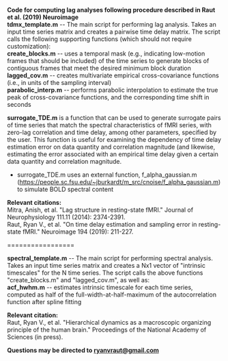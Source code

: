 **Code for computing lag analyses following procedure described in Raut et al. (2019) Neuroimage** \
**tdmx_template.m** -- The main script for performing lag analysis. Takes an input time series matrix and creates a pairwise time delay matrix. The script calls the following supporting functions (which should not require customization): \
**create_blocks.m** -- uses a temporal mask (e.g., indicating low-motion frames that should be included) of the time series to generate blocks of contiguous frames that meet the desired minimum block duration \
**lagged_cov.m** -- creates multivariate empirical cross-covariance functions (i.e., in units of the sampling interval) \
**parabolic_interp.m** -- performs parabolic interpolation to estimate the true peak of cross-covariance functions, and the corresponding time shift in seconds

**surrogate_TDE.m** is a function that can be used to generate surrogate pairs of time series that match the spectral characteristics of fMRI series, with zero-lag correlation and time delay, among other parameters, specified by the user. This function is useful for examining the dependency of time delay estimation error on data quantity and correlation magnitude (and likewise, estimating the error associated with an empirical time delay given a certain data quantity and correlation magnitude.
- surrogate_TDE.m uses an external function, f_alpha_gaussian.m (https://people.sc.fsu.edu/~jburkardt/m_src/cnoise/f_alpha_gaussian.m) to simulate BOLD spectral content

**Relevant citations:** \
Mitra, Anish, et al. "Lag structure in resting-state fMRI." Journal of Neurophysiology 111.11 (2014): 2374-2391. \
Raut, Ryan V., et al. "On time delay estimation and sampling error in resting-state fMRI." Neuroimage 194 (2019): 211-227.

=================

**spectral_template.m** -- The main script for performing spectral analysis. Takes an input time series matrix and creates a Nx1 vector of "intrinsic timescales" for the N time series. The script calls the above functions "create_blocks.m" and "lagged_cov.m", as well as:      
**acf_hwhm.m** -- estimates intrinsic timescale for each time series, computed as half of the full-width-at-half-maximum of the autocorrelation function after spline fitting

**Relevant citation:** \
Raut, Ryan V., et al. "Hierarchical dynamics as a macroscopic organizing principle of the human brain." Proceedings of the National Academy of Sciences (in press).


**Questions may be directed to ryanvraut@gmail.com**
